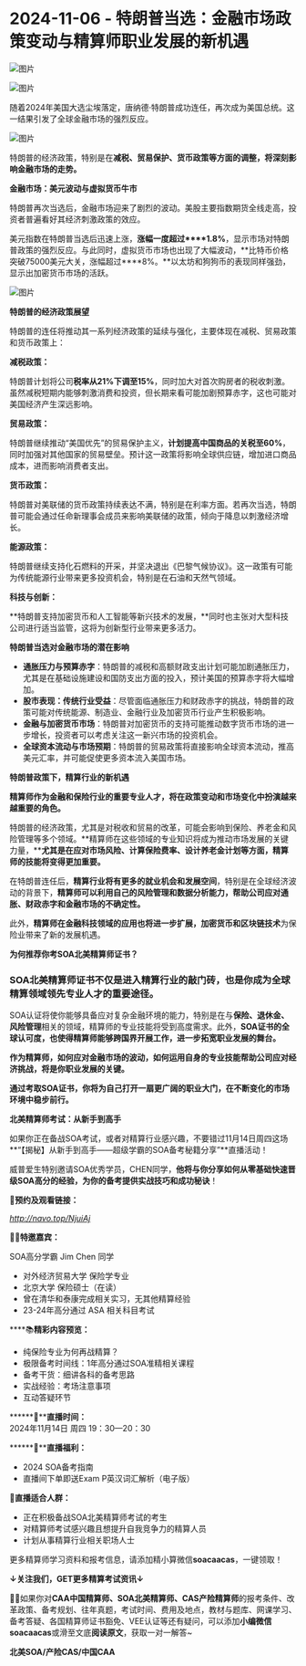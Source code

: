 # 2024-11-06 - 特朗普当选：金融市场政策变动与精算师职业发展的新机遇

![图片](https://mmbiz.qpic.cn/mmbiz_jpg/mK3FpI9af4kg4PH3You8v1p2s4zAl35ZxNnxg0MdNmVTvH2IJcatox7FnBcNAnYE4JN8ZPBDeK1yLvRwqaptmA/640?wx_fmt=jpeg&wxfrom=5&wx_lazy=1&wx_co=1&tp=webp)

![图片](https://mmbiz.qpic.cn/sz_mmbiz_gif/mK3FpI9af4nSfVwvozd64cQ7rcicg9NY7aDpmlQHeubb1vZMYf0AYBKd0R4BYEutuL8zyMe4NKXjT1d6SMzlM4g/640?wx_fmt=gif&from=appmsg&wxfrom=5&wx_lazy=1&wx_co=1&tp=webp)

随着2024年美国大选尘埃落定，唐纳德·特朗普成功连任，再次成为美国总统。这一结果引发了全球金融市场的强烈反应。

![图片](https://mmbiz.qpic.cn/sz_mmbiz_jpg/mK3FpI9af4meD7YXLs5FYAZqQfsUZNUzR8uhntT1Yta5VOrNlBf2MeIaKM5nJaVxEx1LKTAGHpHy3n14vt12xQ/640?wx_fmt=jpeg&from=appmsg&tp=webp&wxfrom=5&wx_lazy=1)

特朗普的经济政策，特别是在**减税、贸易保护、货币政策等方面的调整，将深刻影响金融市场的走势。**

**金融市场：美元波动与虚拟货币牛市**

特朗普再次当选后，金融市场迎来了剧烈的波动。美股主要指数期货全线走高，投资者普遍看好其经济刺激政策的效应。

美元指数在特朗普当选后迅速上涨，**涨幅一度超过****1.8%**，显示市场对特朗普政策的强烈反应。与此同时，虚拟货币市场也出现了大幅波动，**比特币价格突破75000美元大关，涨幅超过****8%。**以太坊和狗狗币的表现同样强劲，显示出加密货币市场的活跃。

![图片](https://mmbiz.qpic.cn/sz_mmbiz_jpg/mK3FpI9af4mJngsZhstW4Js88wFmQa9psWE7mqPaW8BetUDp4SSmY0TdMssK2iadFR42uSJbZb2JY1VictCxIG2Q/640?wx_fmt=jpeg&from=appmsg&tp=webp&wxfrom=5&wx_lazy=1)

**特朗普的经济政策展望**

特朗普的连任将推动其一系列经济政策的延续与强化，主要体现在减税、贸易政策和货币政策上：

**减税政策：**

特朗普计划将公司**税率从21%下调至15%**，同时加大对首次购房者的税收刺激。虽然减税短期内能够刺激消费和投资，但长期来看可能加剧预算赤字，这也可能对美国经济产生深远影响。

**贸易政策：**

特朗普继续推动“美国优先”的贸易保护主义，**计划提高中国商品的关税至60%**，同时加强对其他国家的贸易壁垒。预计这一政策将影响全球供应链，增加进口商品成本，进而影响消费者支出。

**货币政策：**

特朗普对美联储的货币政策持续表达不满，特别是在利率方面。若再次当选，特朗普可能会通过任命新理事会成员来影响美联储的政策，倾向于降息以刺激经济增长。

**能源政策：**

特朗普继续支持化石燃料的开采，并坚决退出《巴黎气候协议》。这一政策有可能为传统能源行业带来更多投资机会，特别是在石油和天然气领域。

**科技与创新：**

**特朗普支持加密货币和人工智能等新兴技术的发展，**同时也主张对大型科技公司进行适当监管，这将为创新型行业带来更多活力。

**特朗普当选对金融市场的潜在影响**

* **通胀压力与预算赤字**：特朗普的减税和高额财政支出计划可能加剧通胀压力，尤其是在基础设施建设和国防支出方面的投入，预计美国的预算赤字将大幅增加。
* **股市表现：传统行业受益**：尽管面临通胀压力和财政赤字的挑战，特朗普的政策可能对传统能源、制造业、金融行业及加密货币行业产生积极影响。
* **金融与加密货币市场**：特朗普对加密货币的支持可能推动数字货币市场的进一步增长，投资者可以考虑关注这一新兴市场的投资机会。
* **全球资本流动与市场预期**：特朗普的贸易政策将直接影响全球资本流动，推高美元汇率，并可能促使更多资本流入美国市场。

**特朗普政策下，精算行业的新机遇**

**精算师作为金融和保险行业的重要专业人才，将在政策变动和市场变化中扮演越来越重要的角色。**



特朗普的经济政策，尤其是对税收和贸易的改革，可能会影响到保险、养老金和风险管理等多个领域。**精算师在这些领域的专业知识将成为推动市场发展的关键力量，****尤其是在应对市场风险、计算保险费率、设计养老金计划等方面，精算师的技能将变得更加重要。**

在特朗普连任后，**精算行业将有更多的就业机会和发展空间**，特别是在全球经济波动的背景下，**精算师可以利用自己的风险管理和数据分析能力，帮助公司应对通胀、财政赤字和金融市场的不确定性。**

此外，**精算师在金融科技领域的应用也将进一步扩展，加密货币和区块链技术**为保险业带来了新的发展机遇。

**为何推荐你考SOA北美精算师证书？**

### 

### **SOA北美精算师证书不仅是进入精算行业的敲门砖，也是你成为全球精算领域领先专业人才的重要途径。**

SOA认证将使你能够具备应对复杂金融环境的能力，特别是在与**保险、退休金、风险管理**相关的领域，精算师的专业技能将受到高度需求。此外，**SOA证书的全球认可度，也使得精算师能够跨国界开展工作，进一步拓宽职业发展的舞台。**

**作为精算师，如何应对金融市场的波动，如何运用自身的专业技能帮助公司应对经济挑战，将是你职业发展的关键。**

**通过考取SOA证书，你将为自己打开一扇更广阔的职业大门，在不断变化的市场环境中稳步前行。**



**北美精算师考试：从新手到高手**

如果你正在备战SOA考试，或者对精算行业感兴趣，不要错过11月14日周四这场**“【揭秘】从新手到高手——超级学霸的SOA备考秘籍分享”**直播活动！

威普爱生特别邀请SOA优秀学员，CHEN同学，**他将与你分享如何从零基础快速晋级SOA高分的经验，为你的备考提供实战技巧和成功秘诀**！



**🔗预约及观看链接：**

*http://navo.top/NjuiAj*

**👨‍🎓特邀嘉宾：**

SOA高分学霸 Jim Chen 同学

* 对外经济贸易大学 保险学专业
* 北京大学 保险硕士（在读）
* 曾在清华和泰康完成相关实习，无其他精算经验
* 23-24年高分通过 ASA 相关科目考试

****📚**精彩内容预览：**

* 纯保险专业为何再战精算？
* 极限备考时间线：1年高分通过SOA准精相关课程
* 备考干货：细讲各科的备考思路
* 实战经验：考场注意事项
* 互动答疑环节

******🙌****直播时间：**  
2024年11月14日 周四 19：30—20：30

******📍****直播福利：**

* 2024 SOA备考指南
* 直播间下单即送Exam P英汉词汇解析（电子版）

**🙋直播适合人群：**

* 正在积极备战SOA北美精算师考试的考生
* 对精算师考试感兴趣且想提升自我竞争力的精算人员
* 计划从事精算行业相关职场人士

更多精算师学习资料和报考信息，请添加精小算微信**soacaacas**，一键领取！

**↓关注我们，GET更多精算考试资讯↓**

**💁‍♀️**如果你对**CAA中国精算师、SOA北美精算师、CAS产险精算师**的报考条件、改革政策、备考规划、往年真题，考试时间、费用及地点，教材与题库、网课学习、备考答疑、各国精算师证书豁免、VEE认证等还有疑问，可以添加**小编微信soacaacas**或滑至文底**阅读原文**，获取一对一解答~

**北美SOA/产险CAS/中国CAA**